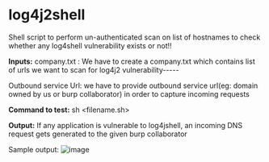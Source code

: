 # log4j2shell
Shell script to perform un-authenticated scan on list of hostnames to check whether any log4shell vulnerability exists or not!!

**Inputs:**
company.txt : We have to create a company.txt which contains list of urls we want to scan for log4j2 vulnerability-----

Outbound service Url: we have to provide outbound service url(eg: domain owned by us or burp collaborator) in order to capture incoming requests

**Command to test:** sh <filename.sh>

**Output:** If any application is vulnerable to log4jshell, an incoming DNS request gets generated to the given burp collaborator

Sample output:
![image](https://user-images.githubusercontent.com/91212533/146490062-14cc9d7e-f8b2-40c1-b86d-92179552b5a0.png)
